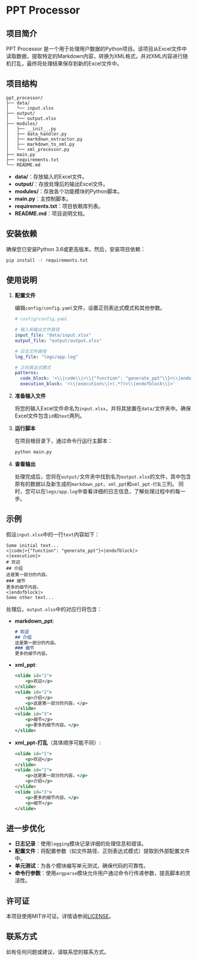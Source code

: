 # PPT Processor

## 项目简介

PPT Processor 是一个用于处理用户数据的Python项目。该项目从Excel文件中读取数据，提取特定的Markdown内容，转换为XML格式，并对XML内容进行随机打乱，最终将处理结果保存到新的Excel文件中。

## 项目结构

```
ppt_processor/
├── data/
│   └── input.xlsx
├── output/
│   └── output.xlsx
├── modules/
│   ├── __init__.py
│   ├── data_handler.py
│   ├── markdown_extractor.py
│   ├── markdown_to_xml.py
│   └── xml_processor.py
├── main.py
├── requirements.txt
└── README.md

```

- **data/**：存放输入的Excel文件。
- **output/**：存放处理后的输出Excel文件。
- **modules/**：存放各个功能模块的Python脚本。
- **main.py**：主控制脚本。
- **requirements.txt**：项目依赖库列表。
- **README.md**：项目说明文档。

## 安装依赖

确保您已安装Python 3.6或更高版本。然后，安装项目依赖：

```bash
pip install -r requirements.txt
```

## 使用说明

1. **配置文件**

   编辑`config/config.yaml`文件，设置正则表达式模式和其他参数。

    ```yaml
   # config/config.yaml

    # 输入和输出文件路径
    input_file: "data/input.xlsx"
    output_file: "output/output.xlsx"
    
    # 日志文件路径
    log_file: "logs/app.log"
    
    # 正则表达式模式
    patterns:
      code_block: '<\\|code\\|>\\{"function": "generate_ppt"\\}<\\|endofblock\\|>'
      execution_block: '<\\|execution\\|>(.*?)<\\|endofblock\\|>'
    ```

2. **准备输入文件**

   将您的输入Excel文件命名为`input.xlsx`，并将其放置在`data/`文件夹中。确保Excel文件包含`id`和`text`两列。

3. **运行脚本**

   在项目根目录下，通过命令行运行主脚本：

   ```bash
   python main.py
   ```

4. **查看输出**

   处理完成后，您将在`output/`文件夹中找到名为`output.xlsx`的文件，其中包含原有的数据以及新生成的`markdown_ppt`、`xml_ppt`和`xml_ppt-打乱`三列。
   同时，您可以在`logs/app.log`中查看详细的日志信息，了解处理过程中的每一步。

## 示例

假设`input.xlsx`中的一行`text`内容如下：

```
Some initial text...
<|code|>{"function": "generate_ppt"}<|endofblock|>
<|execution|>
# 欢迎
## 介绍
这是第一部分的内容。
### 细节
更多的细节内容。
<|endofblock|>
Some other text...
```

处理后，`output.xlsx`中的对应行将包含：

- **markdown_ppt**:

    ```markdown
    # 欢迎
    ## 介绍
    这是第一部分的内容。
    ### 细节
    更多的细节内容。
    ```

- **xml_ppt**:

    ```xml
    <slide id="1">
        <p>欢迎</p>
    </slide>
    <slide id="2">
        <p>介绍</p>
        <p>这是第一部分的内容。</p>
    </slide>
    <slide id="3">
        <p>细节</p>
        <p>更多的细节内容。</p>
    </slide>
    ```

- **xml_ppt-打乱**（具体顺序可能不同）:

    ```xml
    <slide id="1">
        <p>欢迎</p>
    </slide>
    <slide id="2">
        <p>这是第一部分的内容。</p>
        <p>介绍</p>
    </slide>
    <slide id="3">
        <p>更多的细节内容。</p>
        <p>细节</p>
    </slide>
    ```

## 进一步优化

- **日志记录**：使用`logging`模块记录详细的处理信息和错误。
- **配置文件**：将配置参数（如文件路径、正则表达式模式）提取到外部配置文件中。
- **单元测试**：为各个模块编写单元测试，确保代码的可靠性。
- **命令行参数**：使用`argparse`模块允许用户通过命令行传递参数，提高脚本的灵活性。

## 许可证

本项目使用MIT许可证。详情请参阅[LICENSE](LICENSE)。

## 联系方式

如有任何问题或建议，请联系您的联系方式。